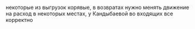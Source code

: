 некоторые из выгрузок корявые, в возвратах нужно менять движение на расход в некоторых местах, у Кандыбаевой во входящих все корректно
